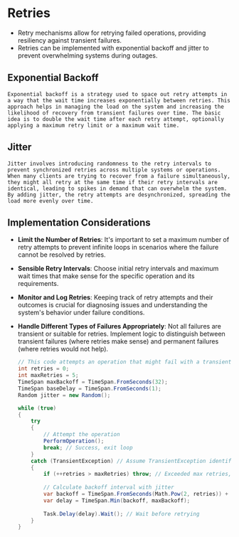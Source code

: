 # Retries

- Retry mechanisms allow for retrying failed operations, providing resiliency against transient failures.
- Retries can be implemented with exponential backoff and jitter to prevent overwhelming systems during outages.

## **Exponential Backoff**

    Exponential backoff is a strategy used to space out retry attempts in a way that the wait time increases exponentially between retries. This approach helps in managing the load on the system and increasing the likelihood of recovery from transient failures over time. The basic idea is to double the wait time after each retry attempt, optionally applying a maximum retry limit or a maximum wait time.

## **Jitter**

    Jitter involves introducing randomness to the retry intervals to prevent synchronized retries across multiple systems or operations. When many clients are trying to recover from a failure simultaneously, they might all retry at the same time if their retry intervals are identical, leading to spikes in demand that can overwhelm the system. By adding jitter, the retry attempts are desynchronized, spreading the load more evenly over time.

## **Implementation Considerations**

- **Limit the Number of Retries**: It's important to set a maximum number of retry attempts to prevent infinite loops in scenarios where the failure cannot be resolved by retries.
- **Sensible Retry Intervals**: Choose initial retry intervals and maximum wait times that make sense for the specific operation and its requirements.
- **Monitor and Log Retries**: Keeping track of retry attempts and their outcomes is crucial for diagnosing issues and understanding the system's behavior under failure conditions.
- **Handle Different Types of Failures Appropriately**: Not all failures are transient or suitable for retries. Implement logic to distinguish between transient failures (where retries make sense) and permanent failures (where retries would not help).

    ```csharp
    // This code attempts an operation that might fail with a transient error, retries with exponential backoff and jitter, and stops after a maximum number of attempts.
    int retries = 0;
    int maxRetries = 5;
    TimeSpan maxBackoff = TimeSpan.FromSeconds(32);
    TimeSpan baseDelay = TimeSpan.FromSeconds(1);
    Random jitter = new Random();

    while (true)
    {
        try
        {
            // Attempt the operation
            PerformOperation();
            break; // Success, exit loop
        }
        catch (TransientException) // Assume TransientException identifies recoverable failures
        {
            if (++retries > maxRetries) throw; // Exceeded max retries, rethrow
            
            // Calculate backoff interval with jitter
            var backoff = TimeSpan.FromSeconds(Math.Pow(2, retries)) + TimeSpan.FromMilliseconds(jitter.Next(0, 1000));
            var delay = TimeSpan.Min(backoff, maxBackoff);
            
            Task.Delay(delay).Wait(); // Wait before retrying
        }
    }
    ```
